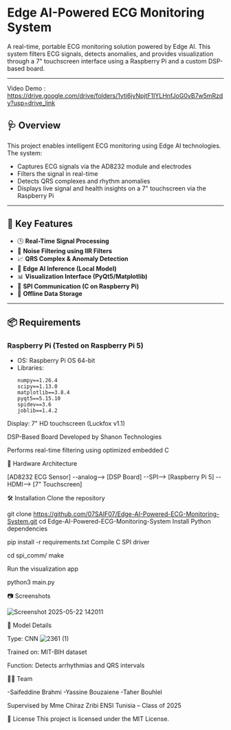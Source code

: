 # Edge AI-Powered ECG Monitoring System

A real-time, portable ECG monitoring solution powered by Edge AI. This system filters ECG signals, detects anomalies, and provides visualization through a 7" touchscreen interface using a Raspberry Pi and a custom DSP-based board.

---

Video Demo :
https://drive.google.com/drive/folders/1yti6jyNpjtF1IYLHnfJoG0vB7w5mRzdy?usp=drive_link


## 🩺 Overview

This project enables intelligent ECG monitoring using Edge AI technologies. The system:
- Captures ECG signals via the AD8232 module and electrodes
- Filters the signal in real-time 
- Detects QRS complexes and rhythm anomalies
- Displays live signal and health insights on a 7" touchscreen via the Raspberry Pi

---

## 🧠 Key Features

- 🕒 **Real-Time Signal Processing**  
- 🧹 **Noise Filtering using IIR Filters**
- 📈 **QRS Complex & Anomaly Detection**
- 🧠 **Edge AI Inference (Local Model)**
- 📊 **Visualization Interface (PyQt5/Matplotlib)**
- 🔌 **SPI Communication (C on Raspberry Pi)**
- 💾 **Offline Data Storage**

---

## 📦 Requirements

### Raspberry Pi (Tested on Raspberry Pi 5)

- OS: Raspberry Pi OS 64-bit
- Libraries:
  ```text
  numpy==1.26.4
  scipy==1.13.0
  matplotlib==3.8.4
  pyqt5==5.15.10
  spidev==3.6
  joblib==1.4.2
Display: 7" HD touchscreen (Luckfox v1.1)

DSP-Based Board
Developed by Shanon Technologies

Performs real-time filtering using optimized embedded C

🔌 Hardware Architecture

[AD8232 ECG Sensor] --analog--> [DSP Board] --SPI--> [Raspberry Pi 5] --HDMI--> [7" Touchscreen]

🛠️ Installation
Clone the repository

git clone https://github.com/07SAIF07/Edge-AI-Powered-ECG-Monitoring-System.git
cd Edge-AI-Powered-ECG-Monitoring-System
Install Python dependencies

pip install -r requirements.txt
Compile C SPI driver

cd spi_comm/
make

Run the visualization app

python3 main.py

📷 Screenshots

![Screenshot 2025-05-22 142011](https://github.com/user-attachments/assets/e8ac7e17-7887-4063-9346-f2b9abb326c3)

🧪 Model Details

Type:  CNN 
![2361 (1)](https://github.com/user-attachments/assets/197865c4-dfb8-4e10-a2d4-709cef086e42)

Trained on: MIT-BIH dataset

Function: Detects arrhythmias and QRS intervals

👨‍💻 Team

-Saifeddine Brahmi
-Yassine Bouzaiene
-Taher Bouhlel

Supervised by Mme Chiraz Zribi
ENSI Tunisia – Class of 2025

📄 License
This project is licensed under the MIT License.




